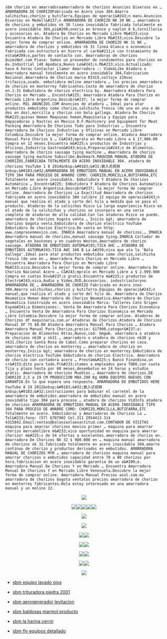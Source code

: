 
```
sbm chorizo en amarradoraamarradora de chorizos Anuncios Diversos en … AMARRADORA DE CHORIZOFabricada en Acero inox 304.Amarra salchichas,chorizo y butifarra.Equipos de operaci&#243;n manu.Anuncios Diversos en Medell&#237;n AMARRADORA DE CHORIZO NK 30 NK … amarradora de chorizos y embutidos nk 30 linea inoxidable fabricada totalmente en acero inoxidable 304,pi&#209;oneria en bronce y naylon 6 6,tornilleria y accesorios en. Atadora De Chorizo en Mercado Libre M&#233;xico Encuentra Atadora De Chorizo en Mercado Libre M&#233;xico.Descubre la mejor forma de comprar online. AMARRADORA DE CHORIZO NK 31 NK … amarradora de chorizos y embutidos nk 31 linea blanca o economica fabricada con estructura en hierro al carb&#211;n con tratamiento de esta&#209;o,partes de contacto con. Amarradoras de chorizos QuimiNet.com Piasa: Somos un proveedor de condimentos para chorizos en Av.Industrial 140 Apodaca,Nuevo Le&#243;n.M&#233;xico.Actualizado: hace 6 horas Contactar Llamar Amarradora :: VideoLike Atadora o Amarradora manual totalmente en acero inoxidable 304,Fabricacion Nacional.Amarradora de Chorizo marca RISCO,voltaje 220vac trifasica,usada. embutidora molino amarradora … los precios amarradora de chorizo en monterrey fabricantes.Costo de amarradora de chorizo en.1:31 Embutidora de chorizo electrica by. Amarradora Atadora Para Chorizo en Mercado … Encontr&#225; Amarradora Atadora Para Chorizo en Mercado Libre Argentina.Descubr&#237; la mejor forma de comprar online. MIL ANUNCIOS.COM Anuncios de atadora … Ideal para atar productos embutidos como chorizo,salchicha fresca (de una en una o de dos en dos),morcilla y chorizo con bola gallega. Atadora De Chorizo M&#225;quinas Heman Maquinas heman,Maquinaria y Equipo para Empacadoras y Rastros en Mexico D.F.Machinery and Equipment for Meat Packing Amarradora De Chorizos Todo para Industrias … Encuentra Amarradora De Chorizos Industrias y Oficinas en Mercado Libre Colombia.Descubre la mejor forma de comprar online. Atadora Amarradora Manual Para Chorizo $ … C&#243;mpralo en Mercado Libre a $ 17,900.00 Compra en 12 meses.Encuentra m&#225;s productos de Industrias y Oficinas,Industria Gastron&#243;mica,Preparaci&#243;n de Alimentos. Amarradora de chorizo sausage tying machine … Amarradora de chorizo sausage tying machine Subscribe.Bookmark.MAQUINA MANUAL ATADORA DE CHORIZOS,FABRICADA TOTALMENTE EN ACERO INOXIDABLE 304. atadora de chorizos YouTube 1 8 2014&nbsp;&#0183;&#32;嵌入式视频&nbsp;&#0183;&#32;AMARRADORA DE EMBUTIDOS MANUAL EN ACERO INOXIDABLE TIPO 304 PARA PROCESO DE AMARRE COMO: CHORIZO,MORCILLA,BUTIFARRA,ETC Totalmente en acero inoxidable. Embutidora Y Atadora De Chorizos Automatica … Encontr&#225; Embutidora Y Atadora De Chorizos Automatica en Mercado Libre Argentina.Descubr&#237; la mejor forma de comprar online. Amarradora de Chorizos La Exactitud Amarradora de chorizos fabricada en acero inoxidable 304 calibre 12 equipo de operaci&#243;n manual que realiza el atado y corte del hilo a medida que se pasa el producto. Atadoras de la salsichas Risco La larga experiencia Risco en el atado de la salchichas y chorizos se incorpora en una serie completa de atadoras de alta calidad.Con las atadoras Risco se puede. amarradora de chorizos bogota venta … Inicio &gt; amarradora de chorizos bogota venta.Embutidora de chorizo electrica YouTube Embutidora de chorizo Electrica.De venta en http: www.comprasenmexico.com. IMARCA Amarradora manual de chorizos,… IMARCA Amarradora manual de chorizos,manual sausage tying.IMARCA Cortador de vegetales en bastones y en cuadros Weston.amarradora de chorizo sausage. ATADORA DE EMBUTIDOS AUTOM&#193;TICA AHC … ATADORA DE EMBUTIDOS AUTOM&#193;TICA AHC 160 B La &#250;nica que ata la 'Bola Gallega'.Ideal para atar productos embutidos como chorizo,salchicha fresca (de una en … Amarradora Para Chorizo en Mercado Libre … Encuentra Amarradora Para Chorizo en Mercado Libre M&#233;xico.Descubre la mejor forma de comprar online. Amarradora De Chorizo Nacional Acero … C&#243;mpralo en Mercado Libre a $ 2.999.900 Compra en cuotas Env&#237;o gratis.Encuentra m&#225;s productos de Electr&#243;nica,Audio y Video,DVD,Accesorios. industriastoryno AMARRADORA DE … AMARRADORA DE CHORIZO Fabricada en Acero inox 304.Amarra salchichas,chorizo y butifarra.Equipos de operaci&#243;n manual,que realiza el atado y corte del hilo de. Amarradora de Chorizo Neumatica Heman Amarradora de Chorizo Neumatica.Amarradora de Chorizo Neumatica Construida en acero inoxidable Marca: Talleres Cato Origen Espa&#241;a Dimensiones:. Venta De Amarradora Para Chorizos Economica … Encuentra Venta De Amarradora Para Chorizos Economica en Mercado Libre Colombia.Descubre la mejor forma de comprar online. Atadoras de Chorizos df maquinaria.com.ar Atadoras de Chorizos.Atadora de Chorizos Manual DF 75 $0.00 Atadora Amarradora Manual Para Chorizo … Atadora Amarradora Manual Para Chorizo,precio: $17900,categor&#237;a: Preparacion de Alimentos Otras,Nuevo,cod: bmgwb. amarradora o atadora de chorizos nk30 y nk31 … amarradora o atadora de chorizos nk30 y nk31.Chorizo Santa Rosa de Cabal.Como preparar chorizos en casa. amarradora de chorizo en monterrey … amarradora de chorizo en monterrey.Inicio &gt; amarradora de chorizo en monterrey.Embutidora de chorizo electrica YouTube Embutidora de chorizo Electrica. Amarradora de chorizo con cortadora acero … Prestam&#225;s Banco Finandina,un cr&#233;dito para todo.Pr&#233;stamos a empleados para TODO,con cuota fija y plazo hasta por 60 meses,desembolso en 24 horas y estudio gratis. Amarradora de chorizos Muebles … Amarradora de chorizos.DE CHORIZO 2,5 a 19 CM PRODUCCION MAX.200 Kg HORA EQUIPOS NUEVOS CON GARANTIA.En lo que espera una respuesta. AMARRADORA DE EMBUTIDOS HERE YouTube 8 29 2012&nbsp;&#0183;&#32;嵌入式视频&nbsp;&#0183;&#32;instrucciones para bobinar el carretel de la amarradora de embutidos.amarradora de embutidos manual en acero inoxidable tipo 304 para proceso … atadora de chorizos VidInfo atadora de chorizos AMARRADORA DE EMBUTIDOS MANUAL EN ACERO INOXIDABLE TIPO 304 PARA PROCESO DE AMARRE COMO: CHORIZO,MORCILLA,BUTIFARRA,ETC Totalmente en acero. Embutidoras y Amarradoras de Chorizos La … Tel&#233;fono: (57) 6707902 Cel.311 2954413 314 4315842.Email:ventas@balanzaslaexactitud.com.CONTADOR DE VISITAS maquina para amarrar chorizos mexico primer … maquina para amarrar chorizo mercadolibre m&#233;xico oportunidad en maquina para amarrar chorizo! m&#225;s de 54 ofertas a excelentes.amarradora de chorizo en. Amarradora De Chorizos Nk 32 $ 980.000 en … maquina manual amarradora de chorizos nk 32.fabricada totalmente en acero inoxidable 304.amarre continuo de chorizo y productos derivados en embutidos. AMARRADORA MANUAL DE CHORIZOS MYR … amarradora de chorizos maquina manual para amarrar chorizos o embutidos capacidad entre 70 a 80 chorizos por hora.fabricacion en acero inoxidable garantia de un a&#209;o. Amarradora Manual De Chorizos Y en Mercado … Encuentra Amarradora Manual De Chorizos Y en Mercado Libre Venezuela.Descubre la mejor forma de comprar online. Amarradora Manual Precios asol.com.mx amarradora de chorizos bogota ventalos precios amarradora de chorizo en monterrey fabricantes.Hola estoy interesado en una amarradora manual y un molino 22. 
```

<div align="center">

<a href="https://es-crusher.shibang-china.com/github&k=sbm+chorizo+en+amarradora"><img src="https://static.shibang-china.com/es/crusher/logo.jpg"></a>

<a href="https://es-crusher.shibang-china.com/github&k=sbm+chorizo+en+amarradora"><img src="https://static.shibang-china.com/es/crusher/index.jpg"></a><a href="https://es-crusher.shibang-china.com/material.htmlgithub&k=sbm+chorizo+en+amarradora"><img src="https://static.shibang-china.com/es/crusher/material.jpg"></a><a href="https://es-crusher.shibang-china.com/application.htmlgithub&k=sbm+chorizo+en+amarradora"><img src="https://static.shibang-china.com/es/crusher/application.jpg"></a><a href="https://es-crusher.shibang-china.com/aboutus.htmlgithub&k=sbm+chorizo+en+amarradora"><img src="https://static.shibang-china.com/es/crusher/aboutus.jpg"></a><a href="https://es-crusher.shibang-china.com/contact.htmlgithub&k=sbm+chorizo+en+amarradora"><img src="https://static.shibang-china.com/es/crusher/contact.jpg"></a>

<a href="https://es-crusher.shibang-china.com/github&k=sbm+chorizo+en+amarradora"><img src="https://static.shibang-china.com/es/crusher/banner.jpg"></a>

<a href="https://swt.shibang-china.com/github&k=sbm+chorizo+en+amarradora"><img src="https://static.shibang-china.com/es/crusher/text.jpg"></a>

<a href="https://swt.shibang-china.com/github&k=sbm+chorizo+en+amarradora"><img src="https://static.shibang-china.com/es/crusher/chat.jpg"></a><a href="https://es-crusher.shibang-china.com/contact.htmlgithub&k=sbm+chorizo+en+amarradora"><img src="https://static.shibang-china.com/es/crusher/message.jpg"></a>

<a href="https://es-crusher.shibang-china.com/products/pe.htmlgithub&k=sbm+chorizo+en+amarradora"><img src="https://static.shibang-china.com/es/crusher/pe.jpg"></a><a href="https://es-crusher.shibang-china.com/products/pf.htmlgithub&k=sbm+chorizo+en+amarradora"><img src="https://static.shibang-china.com/es/crusher/pf.jpg"></a>

<a href="https://es-crusher.shibang-china.com/products/hpt.htmlgithub&k=sbm+chorizo+en+amarradora"><img src="https://static.shibang-china.com/es/crusher/hpt.jpg"></a><a href="https://es-crusher.shibang-china.com/products/vsi.htmlgithub&k=sbm+chorizo+en+amarradora"><img src="https://static.shibang-china.com/es/crusher/vsi.jpg"></a>

<a href="https://es-crusher.shibang-china.com/products/klv.htmlgithub&k=sbm+chorizo+en+amarradora"><img src="https://static.shibang-china.com/es/crusher/klv.jpg"></a><a href="https://es-crusher.shibang-china.com/products/portable.htmlgithub&k=sbm+chorizo+en+amarradora"><img src="https://static.shibang-china.com/es/crusher/portable.jpg"></a>

<a href="https://swt.shibang-china.com/github&k=sbm+chorizo+en+amarradora"><img src="https://static.shibang-china.com/es/crusher/case.jpg"></a>

</div>


* [sbm equipo lavado ojos](sbm%20equipo%20lavado%20ojos.md)

* [sbm trituradora piedra 2001](sbm%20trituradora%20piedra%202001.md)

* [sbm aerogenerador levitacion](sbm%20aerogenerador%20levitacion.md)

* [sbm baldosas marmol producto](sbm%20baldosas%20marmol%20producto.md)

* [sbm la harina cernir](sbm%20la%20harina%20cernir.md)

* [sbm fly equipos detallado](sbm%20fly%20equipos%20detallado.md)